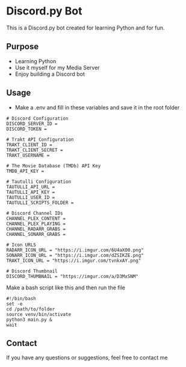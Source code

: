 # Discord.py Bot

This is a Discord.py bot created for learning Python and for fun.

## Purpose

- Learning Python
- Use it myself for my Media Server
- Enjoy building a Discord bot

## Usage

- Make a .env and fill in these variables and save it in the root folder

```
# Discord Configuration
DISCORD_SERVER_ID =
DISCORD_TOKEN =

# Trakt API Configuration
TRAKT_CLIENT_ID =
TRAKT_CLIENT_SECRET =
TRAKT_USERNAME =

# The Movie Database (TMDb) API Key
TMDB_API_KEY =

# Tautulli Configuration
TAUTULLI_API_URL =
TAUTULLI_API_KEY =
TAUTULLI_USER_ID =
TAUTULLI_SCRIPTS_FOLDER =

# Discord Channel IDs
CHANNEL_PLEX_CONTENT =
CHANNEL_PLEX_PLAYING =
CHANNEL_RADARR_GRABS =
CHANNEL_SONARR_GRABS =

# Icon URLS
RADARR_ICON_URL = "https://i.imgur.com/6U4aXO0.png"
SONARR_ICON_URL = "https://i.imgur.com/dZSIKZE.png"
TRAKT_ICON_URL = "https://i.imgur.com/tvnkxAY.png"

# Discord Thumbnail
DISCORD_THUMBNAIL = "https://imgur.com/a/D3MxSNM"
```

Make a bash script like this and then run the file

```
#!/bin/bash
set -e
cd /path/to/folder
source venv/bin/activate
python3 main.py & 
wait
```

## Contact

If you have any questions or suggestions, feel free to contact me
